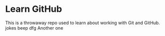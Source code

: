 # Learn GitHub

This is a throwaway repo used to learn about working with Git and GitHub.
jokes
beep
dfg
Another one
